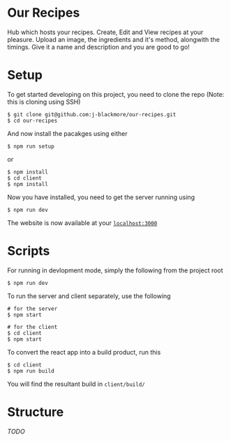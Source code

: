 # Our Recipes

Hub which hosts your recipes. Create, Edit and View recipes at your pleasure.
Upload an image, the ingredients and it's method, alongwith the timings. Give 
it a name and description and you are good to go!

# Setup
To get started developing on this project, you need to clone the repo (Note: this is cloning using SSH)

```
$ git clone git@github.com:j-blackmore/our-recipes.git
$ cd our-recipes
```
And now install the pacakges using either
```
$ npm run setup
```
or
```
$ npm install
$ cd client
$ npm install
```

Now you have installed, you need to get the server running using
```
$ npm run dev
```

The website is now available at your [`localhost:3000`](http://localhost:3000)

# Scripts
For running in devlopment mode, simply the following from the project root

```
$ npm run dev
```

To run the server and client separately, use the following

```
# for the server
$ npm start

# for the client
$ cd client
$ npm start
```

To convert the react app into a build product, run this

```
$ cd client
$ npm run build
```

You will find the resultant build in `client/build/`

# Structure
*TODO*
